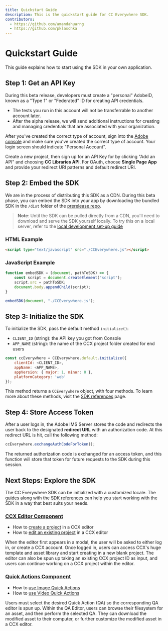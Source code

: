 ```yaml
---
title: Quickstart Guide
description: This is the quickstart guide for CC Everywhere SDK.
contributors:
  - https://github.com/amandahuarng
  - https://github.com/pklaschka
---
```


# Quickstart Guide

This guide explains how to start using the SDK in your own application. 

## Step 1: Get an API Key

During this beta release, developers must create a "personal" AdobeID, known as a "Type 1" or "Federated" ID for creating API credentials. 
* The tests you run in this account will not be transferrable to another account later. 
* After the alpha release, we will send additional instructions for creating and managing credentials that are associated with your organization. 

After you've created the correct type of account, sign into the [Adobe console](https://developer.adobe.com/console) and make sure you've created the correct type of account. Your login screen should indicate "Personal Account". 

Create a new project, then sign up for an API Key for by clicking "Add an API" and choosing **CC Libraries API**. For OAuth, choose **Single Page App** and provide your redirect URI patterns and default redirect URI.


## Step 2: Embed the SDK

We are in the process of distributing this SDK as a CDN. During this beta phase, you can embed the SDK into your app by downloading the bundled SDK in the `/dist` folder of the [prerelease repo](https://github.com/AdobeDocs/cc-everywhere). 

> **Note**: Until the SDK can be pulled directly from a CDN, you'll need to download and serve the SDK yourself locally. To try this on a local server, refer to the [local development set-up guide](../quickstart/local/index.md)


### HTML Example

```html
<script type="text/javascript" src="./CCEverywhere.js"></script>
```

### JavaScript Example

```js
function embedSDK = (document, pathToSDK) => {
    const script = document.createElement("script");
    script.src = pathToSDK;
    document.body.appendChild(script);
}

embedSDK(document, "./CCEverywhere.js");
```


## Step 3: Initialize the SDK

To initialize the SDK, pass the default method `initialize()`:
* `CLIENT_ID` (string): the API key you got from Console
* `APP_NAME` (string): the name of the CCX project folder created for end users

```js
const ccEverywhere = CCEverywhere.default.initialize({
    clientId: <CLIENT_ID>,
    appName: <APP_NAME>, 
    appVersion: { major: 1, minor: 0 },
    platformCategory: 'web'
});
```

This method returns a `CCEverywhere` object, with four methods. To learn more about these methods, visit the [SDK references](../../reference/index.md) page.


## Step 4: Store Access Token

After a user logs in, the Adobe IMS Server stores the code and redirects the user back to the designated **redirect URL** with an authorization code. At this redirect URL is hit,  call the following method:

```js
ccEverywhere.exchangeAuthCodeForToken();
```

The returned authorization code is exchanged for an access token, and this function will store that token for future requests to the SDK during this session.


## Next Steps: Explore the SDK

The CC Everywhere SDK can be initialized with a customized locale. The [guides](../../guides/index.md) along with the [SDK references](../../reference/index.md) can help you start working with the SDK in a way that best suits your needs.

### [CCX Editor Component](../../guides/ccx_editor/index.md)
* How to [create a project](../guides/ccx_editor/create_project/) in a CCX editor
* How to [edit an existing project](../guides/ccx_editor/edit_project/) in a CCX editor

When the editor first appears in a modal, the user will be asked to either log in, or create a CCX account. Once logged in, users can access CCX's huge template and asset library and start creating in a new blank project. The editor can also be spun up taking an existing CCX project ID as input, and users can continue working on a CCX project within the editor.

### [Quick Actions Component](../../guides/quick_actions/index.md)
* How to [use Image Quick Actions](../guides/quick_actions/image/)
* How to [use Video Quick Actions](../guides/quick_actions/video/)

Users must select the desired Quick Action (QA) so the corresponding QA editor is spun up. Within the QA Editor, users can browse their filesystem for an asset, and then perform the selected QA. They can download the modified asset to their computer, or further customize the modified asset in a CCX editor.
